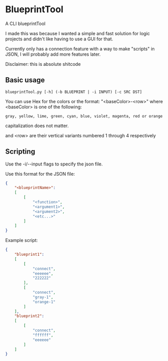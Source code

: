 
# BlueprintTool
A CLI blueprintTool

I made this was because I wanted a simple and fast solution for logic projects and didn't like having to use a GUI for that.

Currently only has a connection feature with a way to make "scripts" in JSON, I will probably add more features later.

Disclaimer: this is absolute shitcode

## Basic usage
```
blueprintTool.py [-h] (-b BLUEPRINT | -i INPUT) [-c SRC DST]
```
You can use Hex for the colors or the format: "\<baseColor>-\<row>" where \<baseColor> is one of the following:

`gray, yellow, lime, green, cyan, blue, violet, magenta, red or orange`

capitalization does not matter.

and \<row> are their vertical variants numbered 1 through 4 respectively 
## Scripting
Use the -i/-\-input flags to specify the json file.

Use this format for the JSON file:
```json
{
	"<blueprintName>":
	[
		[
			"<function>",
			"<argument1>",
			"<argument2>",
			"<etc...>"
		]
	]
}
```
Example script:
```json
{
	"blueprint1":
	[
		[
			"connect",
			"eeeeee",
			"222222"
		],
		[
			"connect",
			"gray-1",
			"orange-1"
		]
	],
	"blueprint2":
	[
		[
			"connect",
			"ffffff",
			"eeeeee"
		]
	]
}
```